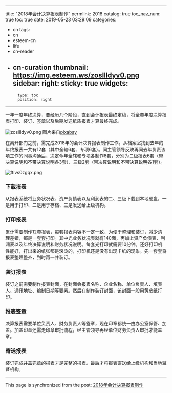 
---
title: "2018年会计决算报表制作"
permlink: 2018
catalog: true
toc_nav_num: true
toc: true
date: 2019-05-23 03:29:09
categories:
- cn
tags:
- cn
- esteem-cn
- life
- cn-reader
- cn-curation
thumbnail: https://img.esteem.ws/zosllldyv0.png
sidebar:
    right:
        sticky: true
widgets:
    -
        type: toc
        position: right
---


一年一度年终决算，要经历几个阶段，直到会计报表最终定稿，将全套年度决算报表打印、装订、签章以及后期发送纸质报表才算最终完成。

![zosllldyv0.png](https://img.esteem.ws/zosllldyv0.png)
图片来自[pixabay](https://pixabay.com/zh/illustrations/%E6%96%B0%E7%9A%84%E4%B8%80%E5%B9%B4%E7%9A%84%E4%B8%80%E5%A4%A9-%E5%92%96%E5%95%A1-%E6%9D%AF-%E6%89%8B-2446897/)

在离开部门之前，需完成2018年的会计决算报表制作工作。从档案室找到去年的年终报表一共有12套（其中全辖6套、专项6套）。同主管领导反映再同去年负责该项工作的同事沟通后，决定今年全辖和专项各制作8套，分别为二级报表6套（带决算说明和不带决算说明各3套）、三级2套（带决算说明和不带决算说明各1套）。

![ftivs0zgqx.png](https://img.esteem.ws/ftivs0zgqx.png)

### **下载报表**
从报表系统将业务状况表、资产负债表以及利润表的二、三级下载到本地硬盘，一是用于打印、二是用于存档、三是发送给上级机构。

### **打印报表**
累计需要制作12套报表，每套报表内容不一定一致，为便于整理和装订，减少清理差错，都是一套套打印。其中光业务状况表就有140面，再加上资产负债表、利润表以及年终决算说明和财务状况说明。每套光打印就需要10分钟。还好打印机性能好，打出来的纸张都是滚烫的，打印机还是没有出现卡纸的现象。先一套套将报表整理整齐，到时再一并装订。

### **装订报表**
装订之前需要制作报表封面，在封面会报表名称、企业名称、单位负责人、填表人、通讯地址、编制日期等要素。然后在制作装订封面，该封面一般用黄皮纸打印。

### **报表签章**
决算报表需要单位负责人、财务负责人等签章，现在印章都统一由办公室保管、加盖。加盖印章还需走印章审批流程，经主管领导再经单位财务负责人审批才能盖章。

### **寄送报表**
装订完成并盖完章的报表才是完整的报表。最后才将报表寄送给上级机构和当地监督机构。




- - -

This page is synchronized from the post: [2018年会计决算报表制作](https://steemit.com/@m18207319997/2018)
